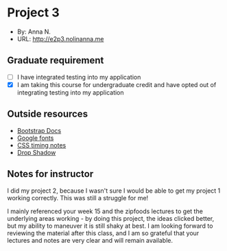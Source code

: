 # Project 3
+ By: Anna N.
+ URL: <http://e2p3.nolinanna.me>

## Graduate requirement
+ [ ] I have integrated testing into my application
+ [x] I am taking this course for undergraduate credit and have opted out of integrating testing into my application

## Outside resources
+ [Bootstrap Docs](https://getbootstrap.com/docs/4.1/getting-started/introduction/)
+ [Google fonts](https://fonts.google.com/specimen/Nunito+Sans)
+ [CSS timing notes](https://css-tricks.com/ease-out-in-ease-in-out/)
+ [Drop Shadow](https://developer.mozilla.org/en-US/docs/Web/CSS/filter-function/drop-shadow)

## Notes for instructor
I did my project 2, because I wasn't sure I would be able to get my project 1 working correctly. This was still a struggle for me! 

I mainly referenced your week 15 and the zipfoods lectures to get the underlying areas working - by doing this project, the ideas clicked better, but my ability to maneuver it is still shaky at best. I am looking forward to reviewing the material after this class, and I am so grateful that your lectures and notes are very clear and will remain available. 










